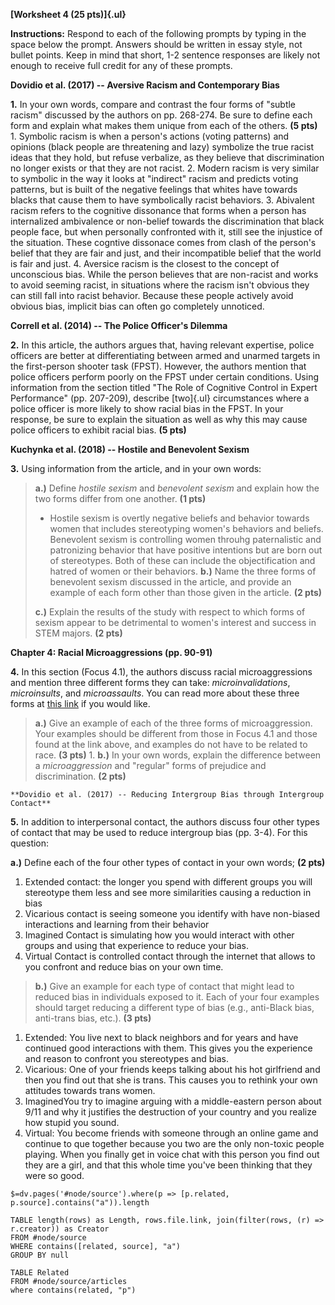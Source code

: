 **[Worksheet 4 (25 pts)]{.ul}**

**Instructions:** Respond to each of the following prompts by typing in the space below the prompt. Answers should be written in essay style, not bullet points. Keep in mind that short, 1-2 sentence responses are likely not enough to receive full credit for any of these prompts.

**Dovidio et al. (2017) -- Aversive Racism and Contemporary Bias**

**1.** In your own words, compare and contrast the four forms of "subtle racism" discussed by the authors on pp. 268-274. Be sure to define each form and explain what makes them unique from each of the others. **(5 pts)**
	1. Symbolic racism is when a person's actions (voting patterns) and opinions (black people are threatening and lazy) symbolize the true racist ideas that they hold, but refuse verbalize, as they believe that discrimination no longer exists or that they are not racist.
	2. Modern racism is very similar to symbolic in the way it looks at "indirect" racism and predicts voting patterns, but is built of the negative feelings that whites have towards blacks that cause them to have symbolically racist behaviors. 
	3. Abivalent racism refers to the cognitive dissonance that forms when a person has internalized ambivalence or non-belief towards the discrimination that black people face, but when personally confronted with it, still see the injustice of the situation. These cogntive dissonace comes from clash of the person's belief that they are fair and just, and their incompatible belief that the world is fair and just.
	4. Aversice racism is the closest to the concept of unconscious bias. While the person believes that are non-racist and works to avoid seeming racist, in situations where the racism isn't obvious they can still fall into racist behavior. Because these people actively avoid obvious bias, implicit bias can often go completely unnoticed.

**Correll et al. (2014) -- The Police Officer's Dilemma**

**2.** In this article, the authors argues that, having relevant expertise, police officers are better at differentiating between armed and unarmed targets in the first-person shooter task (FPST). However, the authors mention that police officers perform poorly on the FPST under certain conditions. Using information from the section titled "The Role of Cognitive Control in Expert Performance" (pp. 207-209), describe [two]{.ul} circumstances where a police officer is more likely to show racial bias in the FPST. In your response, be sure to explain the situation as well as why this may cause police officers to exhibit racial bias. **(5 pts)**

**Kuchynka et al. (2018) -- Hostile and Benevolent Sexism**

**3.** Using information from the article, and in your own words:

> **a.)** Define *hostile sexism* and *benevolent sexism* and explain how the two forms differ from one another. **(1 pts)**
> - Hostile sexism is overtly negative beliefs and behavior towards women that includes stereotyping women's behaviors and beliefs. Benevolent sexism is controlling women throuhg paternalistic and patronizing behavior that have positive intentions but are born out of stereotypes. Both of these can include the objectification and hatred of women or their behaviors.
> **b.)** Name the three forms of benevolent sexism discussed in the article, and provide an example of each form other than those given in the article. **(2 pts)**
>
> **c.)** Explain the results of the study with respect to which forms of sexism appear to be detrimental to women's interest and success in STEM majors. **(2 pts)**

**Chapter 4: Racial Microaggressions (pp. 90-91)**

**4.** In this section (Focus 4.1), the authors discuss racial microaggressions and mention three different forms they can take: *microinvalidations*, *microinsults*, and *microassaults*. You can read more about these three forms at [this link](http://auburn.edu/equitytaskforce/pdf/Racial_MicroaggressionsshortVersion.pdf) if you would like.

> **a.)** Give an example of each of the three forms of microaggression. Your examples should be different from those in Focus 4.1 and those found at the link above, and examples do not have to be related to race. **(3 pts)**
> 1. 
> **b.)** In your own words, explain the difference between a *microaggression* and "regular" forms of prejudice and discrimination. **(2 pts)**

	**Dovidio et al. (2017) -- Reducing Intergroup Bias through Intergroup Contact**

**5.** In addition to interpersonal contact, the authors discuss four other types of contact that may be used to reduce intergroup bias (pp. 3-4). For this question:

**a.)** Define each of the four other types of contact in your own words; **(2 pts)**
1. Extended contact: the longer you spend with different groups you will stereotype them less and see more similarities causing a reduction in bias
2. Vicarious contact is seeing someone you identify with have non-biased interactions and learning from their behavior
3. Imagined Contact is simulating how you would interact with other groups and using that experience to reduce your bias.
4. Virtual Contact is controlled contact through the internet that allows to you confront and reduce bias on your own time.
> **b.)** Give an example for each type of contact that might lead to reduced bias in individuals exposed to it. Each of your four examples should target reducing a different type of bias (e.g., anti-Black bias, anti-trans bias, etc.). **(3 pts)**
1. Extended: You live next to black neighbors and for years and have continued good interactions with them. This gives you the experience and reason to confront you stereotypes and bias.
2. Vicarious: One of your friends keeps talking about his hot girlfriend and then you find out that she is trans. This causes you to rethink your own attitudes towards trans women.
3. ImaginedYou try to imagine arguing with a middle-eastern person about 9/11 and why it justifies the destruction of your country and you realize how stupid you sound.
4. Virtual: You become friends with someone through an online game and continue to que together because you two are the only non-toxic people playing. When you finally get in voice chat with this person you find out they are a girl, and that this whole time you've been thinking that they were so good. 

`$=dv.pages('#node/source').where(p => [p.related, p.source].contains("a")).length`

```dataview
TABLE length(rows) as Length, rows.file.link, join(filter(rows, (r) => r.creator)) as Creator
FROM #node/source
WHERE contains([related, source], "a")
GROUP BY null
```
```dataview
TABLE Related
FROM #node/source/articles 
where contains(related, "p")
```